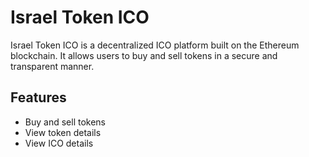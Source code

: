 # Israel Token ICO

Israel Token ICO is a decentralized ICO platform built on the Ethereum blockchain. It allows users to buy and sell tokens in a secure and transparent manner.

## Features

- Buy and sell tokens
- View token details
- View ICO details

